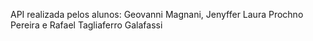API realizada pelos alunos:
Geovanni Magnani, Jenyffer Laura Prochno Pereira e Rafael Tagliaferro Galafassi
